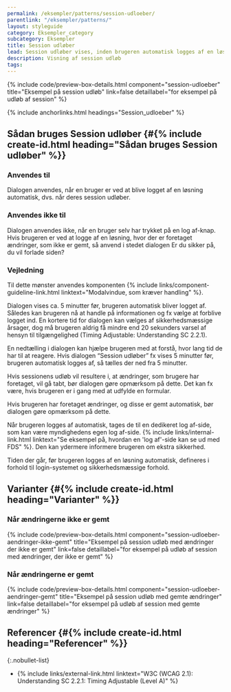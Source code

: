 ```yaml
---
permalink: /eksempler/patterns/session-udloeber/
parentlink: "/eksempler/patterns/"
layout: styleguide
category: Eksempler_category
subcategory: Eksempler
title: Session udløber
lead: Session udløber vises, inden brugeren automatisk logges af en løsning. Dialogen giver brugeren mulighed for at tage stilling til, om de vil logge af eller forblive i løsningen. 
description: Visning af session udløb
tags:
---
```


{% include code/preview-box-details.html component="session-udloeber" title="Eksempel på session udløb" link=false detaillabel="for eksempel på udløb af session" %}

{% include anchorlinks.html headings="Session_udloeber" %}

## Sådan bruges Session udløber {#{% include create-id.html heading="Sådan bruges Session udløber" %}}

### Anvendes til

Dialogen anvendes, når en bruger er ved at blive logget af en løsning automatisk, dvs. når deres session udløber.

### Anvendes ikke til

Dialogen anvendes ikke, når en bruger selv har trykket på en log af-knap. Hvis brugeren er ved at logge af en løsning, hvor der er foretaget ændringer, som ikke er gemt, så anvend i stedet dialogen Er du sikker på, du vil forlade siden?

### Vejledning

Til dette mønster anvendes komponenten {% include links/component-guideline-link.html linktext="Modalvindue, som kræver handling" %}.

Dialogen vises ca. 5 minutter før, brugeren automatisk bliver logget af. Således kan brugeren nå at handle på informationen og fx vælge at forblive logget ind. En kortere tid for dialogen kan vælges af sikkerhedsmæssige årsager, dog må brugeren aldrig få mindre end 20 sekunders varsel af hensyn til tilgængelighed (Timing Adjustable: Understanding SC 2.2.1).

En nedtælling i dialogen kan hjælpe brugeren med at forstå, hvor lang tid de har til at reagere. Hvis dialogen “Session udløber” fx vises 5 minutter før, brugeren automatisk logges af, så tælles der ned fra 5 minutter. 

Hvis sessionens udløb vil resultere i, at ændringer, som brugere har foretaget, vil gå tabt, bør dialogen gøre opmærksom på dette. Det kan fx være, hvis brugeren er i gang med at udfylde en formular. 

Hvis brugeren har foretaget ændringer, og disse er gemt automatisk, bør dialogen gøre opmærksom på dette.

Når brugeren logges af automatisk, tages de til en dedikeret log af-side, som kan være myndighedens egen log af-side. {% include links/internal-link.html linktext="Se eksempel på, hvordan en 'log af'-side kan se ud med FDS" %}. Den kan ydermere informere brugeren om ekstra sikkerhed.

Tiden der går, før brugeren logges af en løsning automatisk, defineres i forhold til login-systemet og sikkerhedsmæssige forhold.

## Varianter {#{% include create-id.html heading="Varianter" %}}

### Når ændringerne ikke er gemt

{% include code/preview-box-details.html component="session-udloeber-aendringer-ikke-gemt" title="Eksempel på session udløb med ændringer der ikke er gemt" link=false detaillabel="for eksempel på udløb af session med ændringer, der ikke er gemt" %}

### Når ændringerne er gemt

{% include code/preview-box-details.html component="session-udloeber-aendringer-gemt" title="Eksempel på session udløb med gemte ændringer" link=false detaillabel="for eksempel på udløb af session med gemte ændringer" %}

## Referencer {#{% include create-id.html heading="Referencer" %}}

{:.nobullet-list}
- {% include links/external-link.html linktext="W3C (WCAG 2.1): Understanding SC 2.2.1: Timing Adjustable (Level A)" %}

